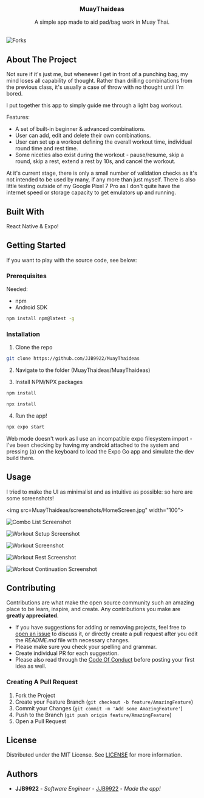 <br/>
<p align="center">
  <h3 align="center">MuayThaideas</h3>

  <p align="center">
    A simple app made to aid pad/bag work in Muay Thai.
    <br/>
    <br/>
  </p>
</p>

![Forks](https://img.shields.io/github/forks/JJB9922/MuayThaideas?style=social) 

## About The Project

Not sure if it's just me, but whenever I get in front of a punching bag, my mind loses all capability of thought. Rather than drilling combinations from the previous class, it's usually a case of throw with no thought until I'm bored.

I put together this app to simply guide me through a light bag workout.

Features:
 - A set of built-in beginner & advanced combinations.
 - User can add, edit and delete their own combinations.
 - User can set up a workout defining the overall workout time, individual round time and rest time.
 - Some niceties also exist during the workout - pause/resume, skip a round, skip a rest, extend a rest by 10s, and cancel the workout.

At it's current stage, there is only a small number of validation checks as it's not intended to be used by many, if any more than just myself. There is also little testing outside of my Google Pixel 7 Pro as I don't quite have the internet speed or storage capacity to get emulators up and running.

## Built With

React Native & Expo!

## Getting Started

If you want to play with the source code, see below:

### Prerequisites

Needed:

* npm
* Android SDK

```sh
npm install npm@latest -g
```

### Installation

1. Clone the repo

```sh
git clone https://github.com/JJB9922/MuayThaideas
```

2. Navigate to the folder (MuayThaideas/MuayThaideas)

3. Install NPM/NPX packages

```sh
npm install
```

```sh
npx install
```

4. Run the app!

```sh
npx expo start
```

Web mode doesn't work as I use an incompatible expo filesystem import - I've been checking by having my android attached to the system and pressing (a) on the keyboard to load the Expo Go app and simulate the dev build there.

## Usage

I tried to make the UI as minimalist and as intuitive as possible: so here are some screenshots!

<img src=MuayThaideas/screenshots/HomeScreen.jpg" width="100">

![Combo List Screenshot](MuayThaideas/screenshots/ComboList.jpg)

![Workout Setup Screenshot](MuayThaideas/screenshots/WorkoutSetup.jpg)

![Workout Screenshot](MuayThaideas/screenshots/Workout1.jpg)

![Workout Rest Screenshot](MuayThaideas/screenshots/WorkoutRest.jpg)

![Workout Continuation Screenshot](MuayThaideas/screenshots/Workout2.jpg)

## Contributing

Contributions are what make the open source community such an amazing place to be learn, inspire, and create. Any contributions you make are **greatly appreciated**.
* If you have suggestions for adding or removing projects, feel free to [open an issue](https://github.com/JJB9922/MuayThaideas/issues/new) to discuss it, or directly create a pull request after you edit the *README.md* file with necessary changes.
* Please make sure you check your spelling and grammar.
* Create individual PR for each suggestion.
* Please also read through the [Code Of Conduct](https://github.com/JJB9922/MuayThaideas/blob/main/CODE_OF_CONDUCT.md) before posting your first idea as well.

### Creating A Pull Request

1. Fork the Project
2. Create your Feature Branch (`git checkout -b feature/AmazingFeature`)
3. Commit your Changes (`git commit -m 'Add some AmazingFeature'`)
4. Push to the Branch (`git push origin feature/AmazingFeature`)
5. Open a Pull Request

## License

Distributed under the MIT License. See [LICENSE](https://github.com/JJB9922/MuayThaideas/blob/main/LICENSE.md) for more information.

## Authors

* **JJB9922** - *Software Engineer* - [JJB9922](https://github.com/JJB9922/) - *Made the app!*

